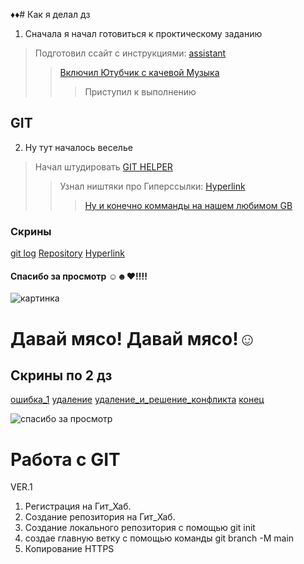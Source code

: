 ♦♦# Как я делал дз
1. Сначала я начал готовиться к проктическому заданию 
> Подготовил ссайт с инструкциями: [assistant](Ссылки.md)
>> [Включил Ютубчик с качевой Музыка](music.md)
>>>Приступил к выполнению 
   ## GIT
2. Ну тут началось веселье 
  > Начал штудировать [GIT HELPER](Ссылки.md)
  >> Узнал ништяки про Гиперссылки: [Hyperlink](Hyperlink.md)
  >>> [Ну и конечно комманды на нашем любимом GB](gen.md)
  ### Скрины 
  [git log](2022-09-19_21-09-27.png)
  [Repository](2022-09-19_21-14-58.png)
  [Hyperlink](2022-09-19_21-24-22.png)
  #### Cпасибо за просмотр ☺☻♥!!!!



  ![картинка](https://ic.pics.livejournal.com/lena-miro.ru/25587933/4636764/4636764_original.jpg "я перед семинаром")

Давай мясо! Давай мясо!☺
===
## Скрины по 2 дз 

[ошибка_1](2022-09-20_22-20-41.png)
[удаление](2022-09-20_22-25-24.png)
[удаление_и_решение_конфликта](Без%20имени2.jpg)
[конец](Без%20имени2.jpg)


![спасибо за просмотр](https://i.ytimg.com/vi/oEFT7COztN4/maxresdefault.jpg)

Работа с GIT
===
VER.1
1. Регистрация на Гит_Хаб.
2. Создание репозитория на Гит_Хаб.
3. Создание локального репозитория с помощью git init
4. создае главную ветку с помощью команды git branch -M main
5. Копирование HTTPS